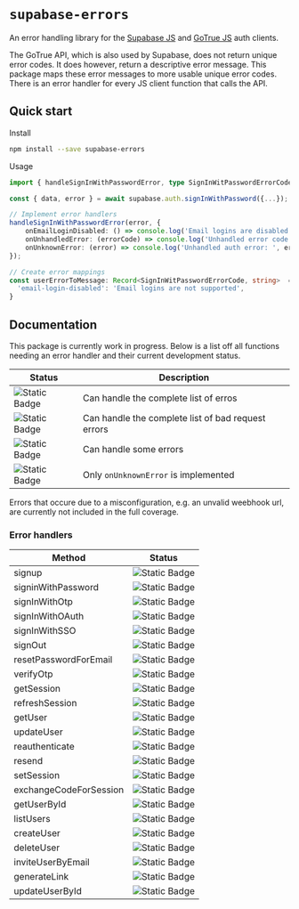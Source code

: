 # `supabase-errors`

An error handling library for the [Supabase JS](https://github.com/supabase/supabase-js) and [GoTrue JS](https://github.com/supabase/gotrue-js) auth clients. 

The GoTrue API, which is also used by Supabase, does not return unique error codes. It does however, return a descriptive error message. This package maps these error messages to more usable unique error codes. There is an error handler for every JS client function that calls the API. 

## Quick start

Install

```bash
npm install --save supabase-errors
```

Usage

```ts
import { handleSignInWithPasswordError, type SignInWitPasswordErrorCode } from 'supabase-errors';

const { data, error } = await supabase.auth.signInWithPassword({...});

// Implement error handlers
handleSignInWithPasswordError(error, {
    onEmailLoginDisabled: () => console.log('Email logins are disabled'),
    onUnhandledError: (errorCode) => console.log('Unhandled error code: ', errorCode),
    onUnknownError: (error) => console.log('Unhandled auth error: ', error), 
});

// Create error mappings
const userErrorToMessage: Record<SignInWitPasswordErrorCode, string>  = {
  'email-login-disabled': 'Email logins are not supported',
}
```

## Documentation

This package is currently work in progress. Below is a list off all functions needing an error handler and their current development status.

| Status | Description |
|--------|-------------|
| ![Static Badge](https://img.shields.io/badge/Full%20Coverage-08c355) | Can handle the complete list of erros |
| ![Static Badge](https://img.shields.io/badge/Bad%20Requests-222cfd) |  Can handle the complete list of bad request errors  |
| ![Static Badge](https://img.shields.io/badge/Partial%20Coverage-ffcc00) | Can handle some errors |
| ![Static Badge](https://img.shields.io/badge/No%20Coverage-eb1a00) | Only `onUnknownError` is implemented |

Errors that occure due to a misconfiguration, e.g. an unvalid weebhook url, are currently not included in the full coverage.

### Error handlers

| Method | Status |
|--------|--------|
| signup | ![Static Badge](https://img.shields.io/badge/Bad%20Requests-222cfd) |
| signinWithPassword | ![Static Badge](https://img.shields.io/badge/Full%20Coverage-08c355) |
| signInWithOtp |![Static Badge](https://img.shields.io/badge/No%20Coverage-eb1a00) |
| signInWithOAuth | ![Static Badge](https://img.shields.io/badge/No%20Coverage-eb1a00) |
| signInWithSSO | ![Static Badge](https://img.shields.io/badge/No%20Coverage-eb1a00) |
| signOut | ![Static Badge](https://img.shields.io/badge/No%20Coverage-eb1a00) |
| resetPasswordForEmail | ![Static Badge](https://img.shields.io/badge/Partial%20Coverage-ffcc00) |
| verifyOtp | ![Static Badge](https://img.shields.io/badge/No%20Coverage-eb1a00) |
| getSession | ![Static Badge](https://img.shields.io/badge/No%20Coverage-eb1a00) |
| refreshSession | ![Static Badge](https://img.shields.io/badge/No%20Coverage-eb1a00) |
| getUser | ![Static Badge](https://img.shields.io/badge/No%20Coverage-eb1a00) |
| updateUser | ![Static Badge](https://img.shields.io/badge/No%20Coverage-eb1a00) |
| reauthenticate | ![Static Badge](https://img.shields.io/badge/No%20Coverage-eb1a00) |
| resend | ![Static Badge](https://img.shields.io/badge/No%20Coverage-eb1a00) |
| setSession | ![Static Badge](https://img.shields.io/badge/No%20Coverage-eb1a00) |
| exchangeCodeForSession | ![Static Badge](https://img.shields.io/badge/No%20Coverage-eb1a00) |
| getUserById | ![Static Badge](https://img.shields.io/badge/No%20Coverage-eb1a00) |
| listUsers | ![Static Badge](https://img.shields.io/badge/No%20Coverage-eb1a00) |
| createUser | ![Static Badge](https://img.shields.io/badge/No%20Coverage-eb1a00) |
| deleteUser | ![Static Badge](https://img.shields.io/badge/No%20Coverage-eb1a00) |
| inviteUserByEmail | ![Static Badge](https://img.shields.io/badge/No%20Coverage-eb1a00) |
| generateLink | ![Static Badge](https://img.shields.io/badge/Partial%20Coverage-ffcc00) |
| updateUserById | ![Static Badge](https://img.shields.io/badge/No%20Coverage-eb1a00) |
